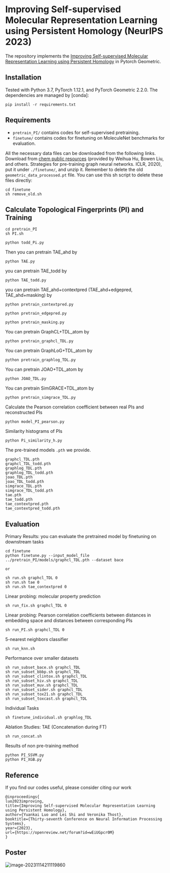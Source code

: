# Improving Self-supervised Molecular Representation Learning using Persistent Homology (NeurIPS 2023)

The repository implements the [Improving Self-supervised Molecular Representation Learning using Persistent Homology](https://openreview.net/forum?id=wEiUGpcr0M) in Pytorch Geometric.

## Installation

Tested with Python 3.7, PyTorch 1.12.1, and PyTorch Geometric 2.2.0.
The dependencies are managed by [conda]:

```
pip install -r requirements.txt
```


## Requirements

* `pretrain_PI/` contains codes for self-supervised pretraining.
* `finetune/` contains codes for finetuning on MoleculeNet benchmarks for evaluation.

All the necessary data files can be downloaded from the following links.
Download from [chem public resources](http://snap.stanford.edu/gnn-pretrain/data/chem_dataset.zip) (provided by Weihua Hu, Bowen Liu, and others. Strategies for pre-training graph neural networks. ICLR, 2020), put it under `./finetune/`, and unzip it. Remember to delete the old `geometric_data_processed.pt` file.
You can use this sh script to delete these files directly:
```
cd finetune
sh remove_old.sh
```


## Calculate Topological Fingerprints (PI) and Training

```
cd pretrain_PI
sh PI.sh

python todd_Pi.py
```

Then you can pretrain TAE_ahd by
```
python TAE.py
```

you can pretrain TAE_todd by
```
python TAE_todd.py
```

you can pretrain TAE_ahd+contextpred (TAE_ahd+edgepred, TAE_ahd+masking) by
```
python pretrain_contextpred.py

python pretrain_edgepred.py

python pretrain_masking.py
```

You can pretrain GraphCL+TDL_atom by
```
python pretrain_graphcl_TDL.py
```

You can pretrain GraphLoG+TDL_atom by
```
python pretrain_graphlog_TDL.py
```

You can pretrain JOAO+TDL_atom by
```
python JOAO_TDL.py
```

You can pretrain SimGRACE+TDL_atom by
```
python pretrain_simgrace_TDL.py
```

Calculate the Pearson correlation coefficient between real PIs and reconstructed PIs
```
python model_PI_pearson.py
```

Similarity histograms of PIs 
```
python Pi_similarity_h.py
```

The pre-trained models `.pth` we provide.
```
graphcl_TDL.pth
graphcl_TDL_todd.pth
graphlog_TDL.pth
graphlog_TDL_todd.pth
joao_TDL.pth
joao_TDL_todd.pth
simgrace_TDL.pth
simgrace_TDL_todd.pth
tae.pth
tae_todd.pth
tae_contextpred.pth
tae_contextpred_todd.pth
```

## Evaluation

Primary Results: you can evaluate the pretrained model by finetuning on downstream tasks
```
cd finetune
python finetune.py --input_model_file ../pretrain_PI/models/graphcl_TDL.pth --dataset bace

or

sh run.sh graphcl_TDL 0
sh run.sh tae 0
sh run.sh tae_contextpred 0
```

Linear probing: molecular property prediction

```
sh run_fix.sh graphcl_TDL 0
```

Linear probing: Pearson correlation coefficients between distances in embedding space and distances between corresponding PIs
```
sh run_PI.sh graphcl_TDL 0
```

5-nearest neighbors classifier
```
sh run_knn.sh
```

Performance over smaller datasets
```
sh run_subset_bace.sh graphcl_TDL
sh run_subset_bbbp.sh graphcl_TDL
sh run_subset_clintox.sh graphcl_TDL
sh run_subset_hiv.sh graphcl_TDL
sh run_subset_muv.sh graphcl_TDL
sh run_subset_sider.sh graphcl_TDL
sh run_subset_tox21.sh graphcl_TDL
sh run_subset_toxcast.sh graphcl_TDL
```

Individual Tasks
```
sh finetune_individual.sh graphlog_TDL
```

Ablation Studies: TAE (Concatenation during FT)
```
sh run_concat.sh
```

Results of non pre-training method
```
python PI_SSVM.py
python PI_XGB.py
```

## Reference

If you find our codes useful, please consider citing our work

```
@inproceedings{
luo2023improving,
title={Improving Self-supervised Molecular Representation Learning using Persistent Homology},
author={Yuankai Luo and Lei Shi and Veronika Thost},
booktitle={Thirty-seventh Conference on Neural Information Processing Systems},
year={2023},
url={https://openreview.net/forum?id=wEiUGpcr0M}
}
```

## Poster

![image-20231114211119860](https://raw.githubusercontent.com/LUOyk1999/images/main/images/PH_poster.png)